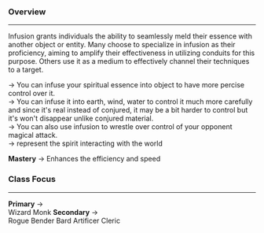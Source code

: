 ### Overview  
---  
Infusion grants individuals the ability to seamlessly meld their essence with another object or entity. Many choose to specialize in infusion as their proficiency, aiming to amplify their effectiveness in utilizing conduits for this purpose. Others use it as a medium to effectively channel their techniques to a target.  
  
-> You can infuse your spiritual essence into object to have more percise control over it.  
-> You can infuse it into earth, wind, water to control it much more carefully and since it's real instead of conjured, it may be a bit harder to control but it's won't disappear unlike conjured material.  
-> You can also use infusion to wrestle over control of your opponent magical attack.  
-> represent the spirit interacting with the world  
  
**Mastery** -> Enhances the efficiency and speed  
  
### Class Focus  
---  
**Primary** ->  
	Wizard
	Monk
**Secondary** ->  
	Rogue
	Bender
	Bard
	Artificer
	Cleric